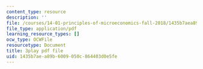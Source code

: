 ```yaml
---
content_type: resource
description: ''
file: /courses/14-01-principles-of-microeconomics-fall-2018/1435b7aea89b6009050c864403d0e5fe_FJVOh57UxL8.pdf
file_type: application/pdf
learning_resource_types: []
ocw_type: OCWFile
resourcetype: Document
title: 3play pdf file
uid: 1435b7ae-a89b-6009-050c-864403d0e5fe
---
```

